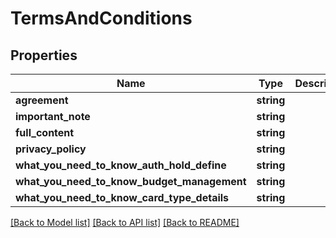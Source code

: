 # TermsAndConditions

## Properties
Name | Type | Description | Notes
------------ | ------------- | ------------- | -------------
**agreement** | **string** |  | [optional] 
**important_note** | **string** |  | [optional] 
**full_content** | **string** |  | [optional] 
**privacy_policy** | **string** |  | [optional] 
**what_you_need_to_know_auth_hold_define** | **string** |  | [optional] 
**what_you_need_to_know_budget_management** | **string** |  | [optional] 
**what_you_need_to_know_card_type_details** | **string** |  | [optional] 

[[Back to Model list]](../README.md#documentation-for-models) [[Back to API list]](../README.md#documentation-for-api-endpoints) [[Back to README]](../README.md)



